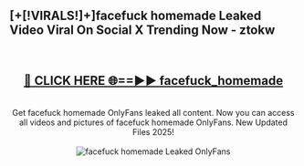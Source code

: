 <h2>[+[!VIRALS!]+]facefuck homemade Leaked Video Viral On Social X Trending Now - ztokw</h2>
<br>
<div align="center">
<h2><a href="https://libra.edu.pl?facefuck_homemade" rel="nofollow">🔴 CLICK HERE 🌐==►► facefuck_homemade</a></h2>
<br>
Get facefuck homemade OnlyFans leaked all content. Now you can access all videos and pictures of facefuck homemade OnlyFans. New Updated Files 2025!
<br>
<br>
<a href="https://libra.edu.pl?facefuck_homemade" rel="nofollow" data-target="animated-image.originalLink"><img src="https://i.ibb.co.com/WyWwxjT/player-gif2.gif" alt="facefuck homemade Leaked OnlyFans" style="max-width: 100%; display: inline-block;" data-target="animated-image.originalImage"></a>
</div>
<br>